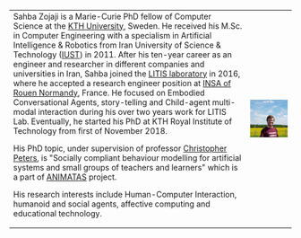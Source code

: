 <table border="0">
  <tr>
    <td>
    Sahba Zojaji is a Marie-Curie PhD fellow of Computer Science at the <a href="https://kth.se/" target="_blank">KTH University</a>, Sweden. He received his M.Sc. in Computer Engineering with a specialism in Artificial Intelligence & Robotics from Iran University of Science & Technology (<a href="http://www.iust.ac.ir/" target="_blank">IUST</a>) in 2011. After his ten-year career as an engineer and researcher in different companies and universities in Iran, Sahba joined the <a href="http://www.litislab.fr/"  target="_blank">LITIS laboratory</a> in 2016, where he accepted a research engineer position at <a href="https://www.insa-rouen.fr/" target="_blank">INSA of Rouen Normandy</a>, France. He focused on Embodied Conversational Agents, story-telling and Child-agent multi-modal interaction during his over two years work for LITIS Lab. Eventually, he started his PhD at KTH Royal Institute of Technology from first of November 2018.

His PhD topic, under supervision of professor <a href="https://www.kth.se/profile/chpeters" target="_blank">Christopher Peters</a>, is "Socially compliant behaviour modelling for artificial systems and small groups of teachers and learners" which is a part of <a href="http://www.animatas.eu/index.php?perma=ESR5" target="_blank">ANIMATAS</a> project.

His research interests include Human-Computer Interaction, humanoid and social agents, affective computing and educational technology.
    </td>
    <td>
      <img src="/assets/mypic.jpg" align="right" style="vertical-align: top;" />
    </td>
  </tr>
 </table>
